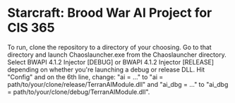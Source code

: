 # Starcraft: Brood War AI Project for CIS 365

To run, clone the repository to a directory of your choosing. Go to that directory and launch Chaoslauncher.exe from the Chaoslauncher directory. Select BWAPI 4.1.2 Injector [DEBUG] or BWAPI 4.1.2 Injector [RELEASE] depending on whether you're launching a debug or release DLL. Hit "Config" and on the 6th line, change: 
"ai = ..." to "ai = path/to/your/clone/release/TerranAIModule.dll" 
and 
"ai_dbg = ..." to "ai_dbg = path/to/your/clone/debug/TerranAIModule.dll".
